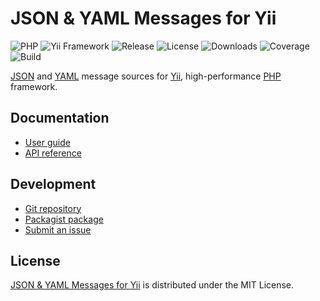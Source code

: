# JSON & YAML Messages for Yii
![PHP](https://img.shields.io/packagist/php-v/cedx/yii2-json-messages.svg) ![Yii Framework](https://img.shields.io/badge/yii-%3E%3D2.0-brightgreen.svg) ![Release](https://img.shields.io/packagist/v/cedx/yii2-json-messages.svg) ![License](https://img.shields.io/packagist/l/cedx/yii2-json-messages.svg) ![Downloads](https://img.shields.io/packagist/dt/cedx/yii2-json-messages.svg) ![Coverage](https://coveralls.io/repos/github/cedx/yii2-json-messages/badge.svg) ![Build](https://travis-ci.com/cedx/yii2-json-messages.svg)

[JSON](https://json.org) and [YAML](http://yaml.org) message sources for [Yii](https://www.yiiframework.com), high-performance [PHP](https://www.php.net) framework.

## Documentation
- [User guide](https://dev.belin.io/yii2-json-messages)
- [API reference](https://dev.belin.io/yii2-json-messages/api)

## Development
- [Git repository](https://github.com/cedx/yii2-json-messages)
- [Packagist package](https://packagist.org/packages/cedx/yii2-json-messages)
- [Submit an issue](https://github.com/cedx/yii2-json-messages/issues)

## License
[JSON & YAML Messages for Yii](https://dev.belin.io/yii2-json-messages) is distributed under the MIT License.
